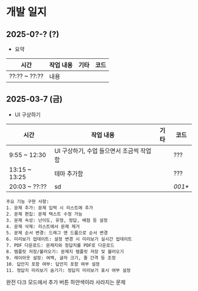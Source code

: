 # 개발 일지

## 2025-0?-? (?)
- 요약

| 시간 | 작업 내용 | 기타 | 코드 |
|------|----------|------|-----|
| ??:?? ~ ??:?? | 내용 |  |  |

## 2025-03-7 (금)
- UI 구상하기

| 시간 | 작업 내용 | 기타 | 코드 |
|------|----------|------|-----|
| 9:55 ~ 12:30 | UI 구상하기, 수업 들으면서 조금씩 작업함 |  | ??? |
| 13:15 ~ 13:25 | 테마 추가함 |  | ??? |
| 20:03 ~ ??:?? | sd |  | <span title="이동용">*001\**</span> |




    주요 기능 구현 사항:
    1. 문제 추가: 문제 입력 시 리스트에 추가
    2. 문제 편집: 문제 텍스트 수정 가능
    3. 문제 속성: 난이도, 유형, 정답, 배점 등 설정
    4. 문제 삭제: 리스트에서 문제 제거
    5. 문제 순서 변경: 드래그 앤 드롭으로 순서 변경
    6. 미리보기 업데이트: 설정 변경 시 미리보기 실시간 업데이트
    7. PDF 다운로드: 문제지와 정답지를 PDF로 다운로드
    8. 템플릿 저장/불러오기: 문제지 템플릿 저장 및 불러오기
    9. 레이아웃 설정: 여백, 글자 크기, 줄 간격 등 조정
    10. 답안지 포함 여부: 답안지 포함 여부 설정
    11. 정답지 미리보기 숨기기: 정답지 미리보기 표시 여부 설정




완전 다크 모드에서 추가 버튼 하얀색이라 사라지는 문제

